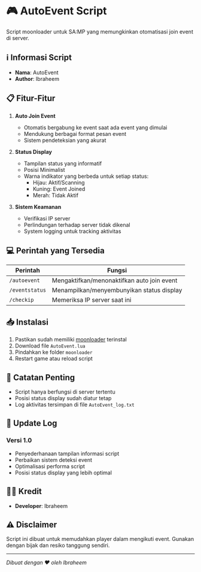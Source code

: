 # 🎮 AutoEvent Script

Script moonloader untuk SA:MP yang memungkinkan otomatisasi join event di server.

## ℹ️ Informasi Script

- **Nama**: AutoEvent
- **Author**: Ibraheem

## 📋 Fitur-Fitur

1. **Auto Join Event**

   - Otomatis bergabung ke event saat ada event yang dimulai
   - Mendukung berbagai format pesan event
   - Sistem pendeteksian yang akurat

2. **Status Display**

   - Tampilan status yang informatif
   - Posisi Minimalist
   - Warna indikator yang berbeda untuk setiap status:
     - Hijau: Aktif/Scanning
     - Kuning: Event Joined
     - Merah: Tidak Aktif

3. **Sistem Keamanan**
   - Verifikasi IP server
   - Perlindungan terhadap server tidak dikenal
   - System logging untuk tracking aktivitas

## 💻 Perintah yang Tersedia

| Perintah       | Fungsi                                     |
| -------------- | ------------------------------------------ |
| `/autoevent`   | Mengaktifkan/menonaktifkan auto join event |
| `/eventstatus` | Menampilkan/menyembunyikan status display  |
| `/checkip`     | Memeriksa IP server saat ini               |

## 📥 Instalasi

1. Pastikan sudah memiliki [moonloader](https://blast.hk/moonloader) terinstal
2. Download file `AutoEvent.lua`
3. Pindahkan ke folder `moonloader`
4. Restart game atau reload script

## 📝 Catatan Penting

- Script hanya berfungsi di server tertentu
- Posisi status display sudah diatur tetap
- Log aktivitas tersimpan di file `AutoEvent_log.txt`

## 🔄 Update Log

### Versi 1.0

- Penyederhanaan tampilan informasi script
- Perbaikan sistem deteksi event
- Optimalisasi performa script
- Posisi status display yang lebih optimal

## 👨‍💻 Kredit

- **Developer**: Ibraheem

## ⚠️ Disclaimer

Script ini dibuat untuk memudahkan player dalam mengikuti event. Gunakan dengan bijak dan resiko tanggung sendiri.

---

_Dibuat dengan ❤️ oleh Ibraheem_
